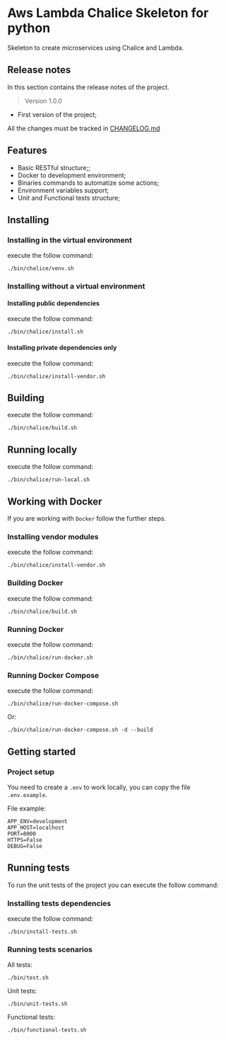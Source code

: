 # Aws Lambda Chalice Skeleton for python 
Skeleton to create microservices using Chalice and Lambda.

## Release notes 

In this section contains the release notes of the project.

> Version 1.0.0

 * First version of the project;

All the changes must be tracked in [CHANGELOG.md](CHANGELOG.md)

## Features
 * Basic RESTful structure;;
 * Docker to development environment;
 * Binaries commands to automatize some actions;
 * Environment variables support;
 * Unit and Functional tests structure;
 

## Installing

### Installing in the virtual environment
execute the follow command:
```
./bin/chalice/venv.sh
```

### Installing without a virtual environment
#### Installing public dependencies
execute the follow command:
```
./bin/chalice/install.sh
```
#### Installing private dependencies only
execute the follow command:
```
./bin/chalice/install-vendor.sh
```

## Building
execute the follow command:
```
./bin/chalice/build.sh
```
## Running locally
execute the follow command:
```
./bin/chalice/run-local.sh
```
## Working with Docker
If you are working with `Docker` follow the further steps.

### Installing vendor modules
execute the follow command:
```
./bin/chalice/install-vendor.sh
```

### Building Docker
execute the follow command:
```
./bin/chalice/build.sh
```

### Running Docker
execute the follow command:
```
./bin/chalice/run-docker.sh
```

### Running Docker Compose
execute the follow command:
```
./bin/chalice/run-docker-compose.sh
```
Or:
```
./bin/chalice/run-docker-compose.sh -d --build
```

## Getting started

### Project setup
You need to create a `.env` to work locally, you can copy the file `.env.example`.

File example:
```
APP_ENV=development
APP_HOST=localhost
PORT=8000
HTTPS=False
DEBUG=False
```

## Running tests

To run the unit tests of the project you can execute the follow command:

### Installing tests dependencies
execute the follow command:
```
./bin/install-tests.sh
```
### Running tests scenarios 

All tests:
``` 
./bin/test.sh 
```

Unit tests:
``` 
./bin/unit-tests.sh 
```

Functional tests:
``` 
./bin/functional-tests.sh 
```
